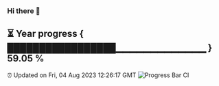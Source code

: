 ### Hi there 👋
⏳ Year progress { █████████████████▁▁▁▁▁▁▁▁▁▁▁▁▁ } 59.05 %
---
⏰ Updated on Fri, 04 Aug 2023 12:26:17 GMT
![Progress Bar CI](https://github.com/liununu/liununu/workflows/Progress%20Bar%20CI/badge.svg)
